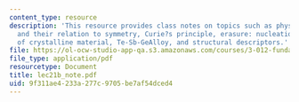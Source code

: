 ```yaml
---
content_type: resource
description: 'This resource provides class notes on topics such as physical properties
  and their relation to symmetry, Curie?s principle, erasure: nucleation and growth
  of crystalline material, Te-Sb-GeAlloy, and structural descriptors.'
file: https://ol-ocw-studio-app-qa.s3.amazonaws.com/courses/3-012-fundamentals-of-materials-science-fall-2005/9f311ae4233a277c9705be7af54dced4_lec21b_note.pdf
file_type: application/pdf
resourcetype: Document
title: lec21b_note.pdf
uid: 9f311ae4-233a-277c-9705-be7af54dced4
---
```

